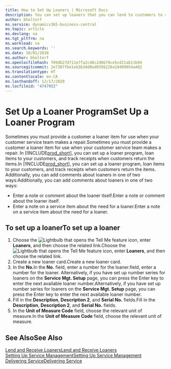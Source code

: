 ```yaml
---
title: How to Set Up Loaners | Microsoft Docs
description: You can set up loaners that you can lend to customers to replace service items while they are in service.
author: bholtorf
ms.service: dynamics365-business-central
ms.topic: article
ms.devlang: na
ms.tgt_pltfrm: na
ms.workload: na
ms.search.keywords: ''
ms.date: 10/01/2020
ms.author: bholtorf
ms.openlocfilehash: f09db27d711e7fa2cd8c2d6679ce5cd21ab11b94
ms.sourcegitcommit: 2e7307fbe1eb3b34d0ad9356226a19409054a402
ms.translationtype: HT
ms.contentlocale: en-CA
ms.lasthandoff: 12/17/2020
ms.locfileid: "4747952"
---
```

# <a name="set-up-a-loaner-program"></a><span data-ttu-id="944d2-103">Set Up a Loaner Program</span><span class="sxs-lookup"><span data-stu-id="944d2-103">Set Up a Loaner Program</span></span>
<span data-ttu-id="944d2-104">Sometimes you must provide a customer a loaner item for use when your customer service team makes a repair.</span><span class="sxs-lookup"><span data-stu-id="944d2-104">Sometimes you must provide a customer a loaner item for use when your customer service team makes a repair.</span></span> <span data-ttu-id="944d2-105">In [!INCLUDE[prod_short](includes/prod_short.md)], you can set up a loaner program, loan items to your customers, and track receipts when customers return the items.</span><span class="sxs-lookup"><span data-stu-id="944d2-105">In [!INCLUDE[prod_short](includes/prod_short.md)], you can set up a loaner program, loan items to your customers, and track receipts when customers return the items.</span></span> <span data-ttu-id="944d2-106">Additionally, you can add comments about loaners in one of two ways:</span><span class="sxs-lookup"><span data-stu-id="944d2-106">Additionally, you can add comments about loaners in one of two ways:</span></span>  
  
* <span data-ttu-id="944d2-107">Enter a note or comment about the loaner itself.</span><span class="sxs-lookup"><span data-stu-id="944d2-107">Enter a note or comment about the loaner itself.</span></span>  
* <span data-ttu-id="944d2-108">Enter a note on a service item about the need for a loaner.</span><span class="sxs-lookup"><span data-stu-id="944d2-108">Enter a note on a service item about the need for a loaner.</span></span>  

## <a name="to-set-up-a-loaner"></a><span data-ttu-id="944d2-109">To set up a loaner</span><span class="sxs-lookup"><span data-stu-id="944d2-109">To set up a loaner</span></span>  
1. <span data-ttu-id="944d2-110">Choose the ![Lightbulb that opens the Tell Me feature](media/ui-search/search_small.png "Tell me what you want to do") icon, enter **Loaners**, and then choose the related link.</span><span class="sxs-lookup"><span data-stu-id="944d2-110">Choose the ![Lightbulb that opens the Tell Me feature](media/ui-search/search_small.png "Tell me what you want to do") icon, enter **Loaners**, and then choose the related link.</span></span>  
2. <span data-ttu-id="944d2-111">Create a new loaner card.</span><span class="sxs-lookup"><span data-stu-id="944d2-111">Create a new loaner card.</span></span> 
3. <span data-ttu-id="944d2-112">In the **No.**</span><span class="sxs-lookup"><span data-stu-id="944d2-112">In the **No.**</span></span> <span data-ttu-id="944d2-113">field, enter a number for the loaner.</span><span class="sxs-lookup"><span data-stu-id="944d2-113">field, enter a number for the loaner.</span></span> <span data-ttu-id="944d2-114">Alternatively, if you have set up number series for loaners on the **Service Mgt. Setup** page, you can press the Enter key to enter the next available loaner number.</span><span class="sxs-lookup"><span data-stu-id="944d2-114">Alternatively, if you have set up number series for loaners on the **Service Mgt. Setup** page, you can press the Enter key to enter the next available loaner number.</span></span>  
4. <span data-ttu-id="944d2-115">Fill in the **Description**, **Description 2**, and **Serial No.** fields.</span><span class="sxs-lookup"><span data-stu-id="944d2-115">Fill in the **Description**, **Description 2**, and **Serial No.** fields.</span></span>  
5. <span data-ttu-id="944d2-116">In the **Unit of Measure Code** field, choose the relevant unit of measure.</span><span class="sxs-lookup"><span data-stu-id="944d2-116">In the **Unit of Measure Code** field, choose the relevant unit of measure.</span></span>  
  
## <a name="see-also"></a><span data-ttu-id="944d2-117">See Also</span><span class="sxs-lookup"><span data-stu-id="944d2-117">See Also</span></span>
[<span data-ttu-id="944d2-118">Lend and Receive Loaners</span><span class="sxs-lookup"><span data-stu-id="944d2-118">Lend and Receive Loaners</span></span>](service-how-to-lend-receive-loaners.md)  
[<span data-ttu-id="944d2-119">Setting Up Service Management</span><span class="sxs-lookup"><span data-stu-id="944d2-119">Setting Up Service Management</span></span>](service-setup-service.md)  
[<span data-ttu-id="944d2-120">Delivering Service</span><span class="sxs-lookup"><span data-stu-id="944d2-120">Delivering Service</span></span>](service-deliver-service.md)  


